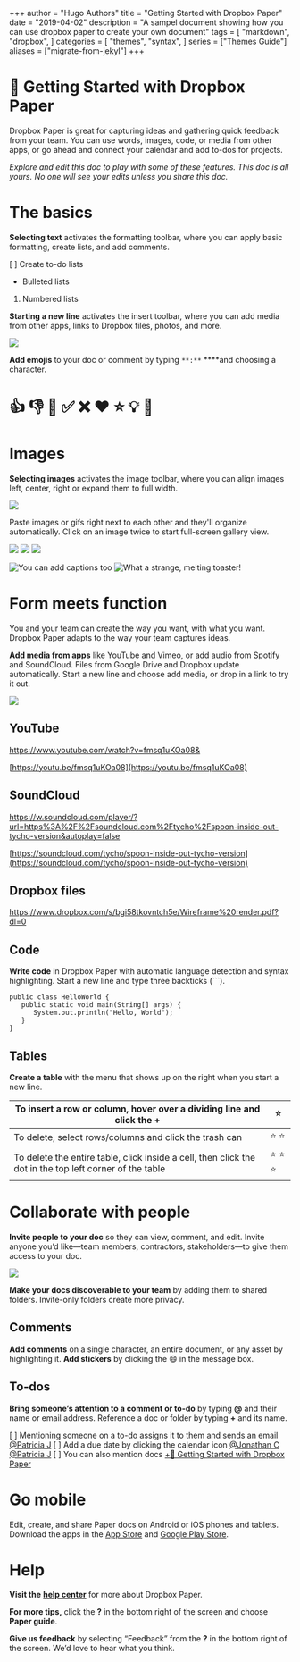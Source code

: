 +++
author = "Hugo Authors"
title = "Getting Started with Dropbox Paper"
date = "2019-04-02"
description = "A sampel document showing how you can use dropbox paper to create your own document"
tags = [
    "markdown",
    "dropbox",
]
categories = [
    "themes",
    "syntax",
]
series = ["Themes Guide"]
aliases = ["migrate-from-jekyl"]
+++

# 🎉 Getting Started with Dropbox Paper
Dropbox Paper is great for capturing ideas and gathering quick feedback from your team. You can use words, images, code, or media from other apps, or go ahead and connect your calendar and add to-dos for projects.

*Explore and edit this doc to play with some of these features. This doc is all yours. No one will see your edits unless you share this doc.*


# The basics

**Selecting text** activates the formatting toolbar, where you can apply basic formatting, create lists, and add comments.

[ ] Create to-do lists
- Bulleted lists
1. Numbered lists

**Starting a new line** activates the insert toolbar, where you can add media from other apps, links to Dropbox files, photos, and more.

![](https://paper-attachments.dropbox.com/s_72143DBFDAF4C9DE702BB246920BC47FE7E1FA76AC23CC699374430D94E96DD2_1523574441249_paper-insert.png)



**Add emojis** to your doc or comment by typing `**:**` ****and choosing a character. 

# 👍 👎 👏 ✅ ❌ ❤️ ⭐ 💡 📌


# Images

**Selecting images** activates the image toolbar, where you can align images left, center, right or expand them to full width.

![](https://paper-attachments.dropbox.com/s_72143DBFDAF4C9DE702BB246920BC47FE7E1FA76AC23CC699374430D94E96DD2_1523473869783_Hot_Sauce.jpg)


Paste images or gifs right next to each other and they'll organize automatically. Click on an image twice to start full-screen gallery view.


![](https://paper-attachments.dropbox.com/s_72143DBFDAF4C9DE702BB246920BC47FE7E1FA76AC23CC699374430D94E96DD2_1523564536543_Clock_Melt.png)
![](https://paper-attachments.dropbox.com/s_72143DBFDAF4C9DE702BB246920BC47FE7E1FA76AC23CC699374430D94E96DD2_1523564528339_Boom_Box_Melt.png)
![](https://paper-attachments.dropbox.com/s_72143DBFDAF4C9DE702BB246920BC47FE7E1FA76AC23CC699374430D94E96DD2_1523564549819_Soccerball_Melt.png)

![You can add captions too](https://paper-attachments.dropbox.com/s_72143DBFDAF4C9DE702BB246920BC47FE7E1FA76AC23CC699374430D94E96DD2_1523564518899_Cacti_Melt.png)
![What a strange, melting toaster!](https://paper-attachments.dropbox.com/s_72143DBFDAF4C9DE702BB246920BC47FE7E1FA76AC23CC699374430D94E96DD2_1523564508553_Toaster_Melt.png)


 


# Form meets function

You and your team can create the way you want, with what you want. Dropbox Paper adapts to the way your team captures ideas.

**Add media from apps** like YouTube and Vimeo, or add audio from Spotify and SoundCloud. Files from Google Drive and Dropbox update automatically. Start a new line and choose add media, or drop in a link to try it out.


![](https://paper-attachments.dropbox.com/s_72143DBFDAF4C9DE702BB246920BC47FE7E1FA76AC23CC699374430D94E96DD2_1523575138939_paper-embed.png)



## YouTube
https://www.youtube.com/watch?v=fmsq1uKOa08&


[https://youtu.be/fmsq1uKOa08](https://youtu.be/fmsq1uKOa08)



## SoundCloud
https://w.soundcloud.com/player/?url=https%3A%2F%2Fsoundcloud.com%2Ftycho%2Fspoon-inside-out-tycho-version&autoplay=false


[https://soundcloud.com/tycho/spoon-inside-out-tycho-version](https://soundcloud.com/tycho/spoon-inside-out-tycho-version) 



## Dropbox files
https://www.dropbox.com/s/bgi58tkovntch5e/Wireframe%20render.pdf?dl=0




## Code

**Write code** in Dropbox Paper with automatic language detection and syntax highlighting. Start a new line and type three backticks (```).


    public class HelloWorld { 
       public static void main(String[] args) { 
          System.out.println("Hello, World");
       }
    }



## Tables

**Create a table** with the menu that shows up on the right when you start a new line.

| To insert a row or column, hover over a dividing line and click the +                                   | ⭐     |
| ------------------------------------------------------------------------------------------------------- | ----- |
| To delete, select rows/columns and click the trash can                                                  | ⭐ ⭐   |
| To delete the entire table, click inside a cell, then click the dot in the top left corner of the table | ⭐ ⭐ ⭐ |





# Collaborate with people

**Invite people to your doc** so they can view, comment, and edit. Invite anyone you’d like—team members, contractors, stakeholders—to give them access to your doc.

![](https://paper-attachments.dropbox.com/s_72143DBFDAF4C9DE702BB246920BC47FE7E1FA76AC23CC699374430D94E96DD2_1523574876795_paper-invite.png)


**Make your docs discoverable to your team** by adding them to shared folders. Invite-only folders create more privacy.


## Comments

**Add comments** on a single character, an entire document, or any asset by highlighting it. **Add stickers** by clicking the 😄 in the message box.


## To-dos

**Bring someone’s attention to a comment or to-do** by typing **@** and their name or email address. Reference a doc or folder by typing **+** and its name.

[ ] Mentioning someone on a to-do assigns it to them and sends an email [@Patricia J](http://#)
[ ] Add a due date by clicking the calendar icon [@Jonathan C](http://#) [@Patricia J](http://#)
[ ] You can also mention docs [+🎉  Getting Started with Dropbox Paper](http://#)



# Go mobile

Edit, create, and share Paper docs on Android or iOS phones and tablets. Download the apps in the [App Store](https://itunes.apple.com/us/app/paper-by-dropbox/id1126623662) and [Google Play Store](https://play.google.com/store/apps/details?id=com.dropbox.paper).



# Help

**Visit the** [**help center**](https://www.dropbox.com/help/topics/paper) for more about Dropbox Paper.

**For more tips,** click the **?** in the bottom right of the screen and choose **Paper guide**.

**Give us feedback** by selecting “Feedback” from the **?** in the bottom right of the screen. We’d love to hear what you think. 

